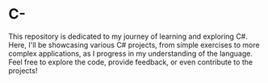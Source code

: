 # C-
This repository is dedicated to my journey of learning and exploring C#. Here, I'll be showcasing various C# projects, from simple exercises to more complex applications, as I progress in my understanding of the language. Feel free to explore the code, provide feedback, or even contribute to the projects!
